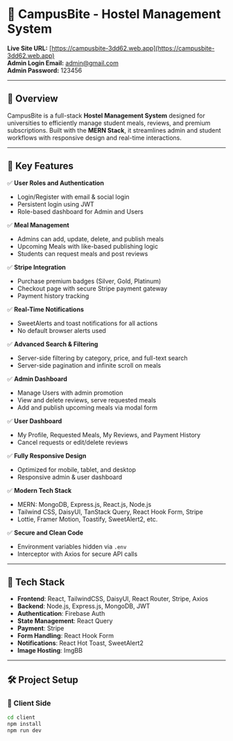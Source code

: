 # 🏨 CampusBite - Hostel Management System

**Live Site URL:** [https://campusbite-3dd62.web.app](https://campusbite-3dd62.web.app)  
**Admin Login Email:** admin@gmail.com  
**Admin Password:** 123456

---

## 🌟 Overview

CampusBite is a full-stack **Hostel Management System** designed for universities to efficiently manage student meals, reviews, and premium subscriptions. Built with the **MERN Stack**, it streamlines admin and student workflows with responsive design and real-time interactions.

---

## 🚀 Key Features

✅ **User Roles and Authentication**  
- Login/Register with email & social login  
- Persistent login using JWT  
- Role-based dashboard for Admin and Users  

✅ **Meal Management**  
- Admins can add, update, delete, and publish meals  
- Upcoming Meals with like-based publishing logic  
- Students can request meals and post reviews  

✅ **Stripe Integration**  
- Purchase premium badges (Silver, Gold, Platinum)  
- Checkout page with secure Stripe payment gateway  
- Payment history tracking  

✅ **Real-Time Notifications**  
- SweetAlerts and toast notifications for all actions  
- No default browser alerts used  

✅ **Advanced Search & Filtering**  
- Server-side filtering by category, price, and full-text search  
- Server-side pagination and infinite scroll on meals  

✅ **Admin Dashboard**  
- Manage Users with admin promotion  
- View and delete reviews, serve requested meals  
- Add and publish upcoming meals via modal form  

✅ **User Dashboard**  
- My Profile, Requested Meals, My Reviews, and Payment History  
- Cancel requests or edit/delete reviews  

✅ **Fully Responsive Design**  
- Optimized for mobile, tablet, and desktop  
- Responsive admin & user dashboard  

✅ **Modern Tech Stack**  
- MERN: MongoDB, Express.js, React.js, Node.js  
- Tailwind CSS, DaisyUI, TanStack Query, React Hook Form, Stripe  
- Lottie, Framer Motion, Toastify, SweetAlert2, etc.

✅ **Secure and Clean Code**  
- Environment variables hidden via `.env`  
- Interceptor with Axios for secure API calls  

---

## 🧰 Tech Stack

- **Frontend**: React, TailwindCSS, DaisyUI, React Router, Stripe, Axios  
- **Backend**: Node.js, Express.js, MongoDB, JWT  
- **Authentication**: Firebase Auth  
- **State Management**: React Query  
- **Payment**: Stripe  
- **Form Handling**: React Hook Form  
- **Notifications**: React Hot Toast, SweetAlert2  
- **Image Hosting**: ImgBB  

---

## 🛠️ Project Setup

### 🔹 Client Side

```bash
cd client
npm install
npm run dev
